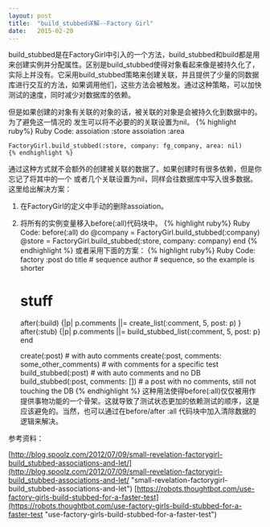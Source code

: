 ```yaml
---
layout: post
title:  "build_stubbed详解--Factory Girl"
date:   2015-02-20
---
```


build_stubbed是在FactoryGirl中引入的一个方法，build_stubbed和build都是用来创建实例并分配属性。区别是build_stubbed使得对象看起来像是被持久化了，实际上并没有。它采用build_stubbed策略来创建关联，并且提供了少量的同数据库进行交互的方法，如果调用他们，这些方法会被触发。通过这种策略，可以加快测试的速度，同时减少对数据库的依赖。

但是如果创建的对象有关联的对象的话，被关联的对象是会被持久化到数据中的。为了避免这一情况的
发生可以将不必要的的关联设置为nil。
    {% highlight ruby%}
    Ruby Code:
	assoiation :store
	assoiation :area
	
	FactoryGirl.build_stubbed(:store, company: fg_company, area: nil)
    {% endhighlight %}
通过这种方式就不会额外的创建被关联的数据了。如果创建时有很多依赖，但是你忘记了将其中的一个
或者几个关联设置为nil，同样会往数据库中写入很多数据。这里给出解决方案：
1. 在FactoryGirl的定义中手动的删除assoiation。
2. 将所有的实例变量移入before(:all)代码块中。
    {% highlight ruby%}
    Ruby Code:
    before(:all) do
      @company = FactoryGirl.build_stubbed(:company)
      @store = FactoryGirl.build_stubbed(:store, company: company)
    end
    {% endhighlight %}
或者采用下面的方案：
    {% highlight ruby%}
    Ruby Code:
	factory :post do
	  title # sequence
	  author # sequence, so the example is shorter
	  # stuff
	  after(:build) {|p| p.comments ||= create_list(:comment, 5, post: p) }
	  after(:stub) {|p| p.comments ||= build_stubbed_list(:comment, 5, post: p}
	end
	
	create(:post) # with auto comments
	create(:post, comments: some_other_comments) # with comments for a specific test
	build_stubbed(:post) # with auto comments and no DB
	build_stubbed(:post, comments: []) # a post with no comments, still not touching the DB
	{% endhighlight %}
这种用法使得before(:all)仅仅被用作提供事物功能的一个骨架。这就导致了测试状态更加的依赖测试的顺序，这是应该避免的。当然，也可以通过在before/after :all 代码块中加入清除数据的逻辑来解决。

参考资料：

[http://blog.spoolz.com/2012/07/09/small-revelation-factorygirl-build_stubbed-associations-and-let/](http://blog.spoolz.com/2012/07/09/small-revelation-factorygirl-build_stubbed-associations-and-let/ "small-revelation-factorygirl-build_stubbed-associations-and-let")
[https://robots.thoughtbot.com/use-factory-girls-build-stubbed-for-a-faster-test](https://robots.thoughtbot.com/use-factory-girls-build-stubbed-for-a-faster-test "use-factory-girls-build-stubbed-for-a-faster-test")
